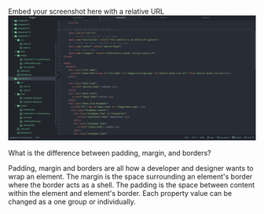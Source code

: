 Embed your screenshot here with a relative URL
![Screenshot](./images/assignment-12-screenshot.png)

What is the difference between padding, margin, and borders?

Padding, margin and borders are all how a developer and designer wants to wrap
an element.  The margin is the space surrounding an element's border where the
border acts as a shell.  The padding is the space between content within the
element and element's border.  Each property value can be changed as a one group
or individually.  
